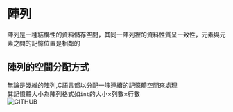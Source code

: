 # 陣列  
陣列是一種結構性的資料儲存空間，其同一陣列裡的資料性質呈一致性，元素與元素之間的記憶位置是相鄰的  
## 陣列的空間分配方式  
無論是幾維的陣列,C語言都以分配一塊連續的記憶體空間來處理  
其記憶體大小為陣列格式如`int`的大小×列數×行數  
![GITHUB]( https://openhome.cc/Gossip/CGossip/images/twoDimensionArray-1.jpg "陣列記憶體的配置方式")